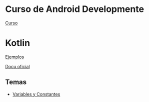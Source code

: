 # Curso de Android Developmente

[Curso](https://developer.android.com/courses/android-basics-compose/course)

# Kotlin

[Ejemplos](./kotlin/)

[Docu oficial](https://kotlinlang.org/docs/home.html)

## Temas

- [Variables y Constantes](./kotlin/variables/)
